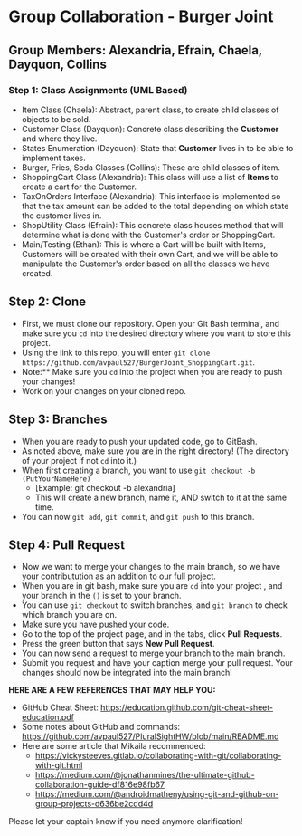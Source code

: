 # Group Collaboration - Burger Joint
## Group Members: Alexandria, Efrain, Chaela, Dayquon, Collins

### Step 1: Class Assignments (UML Based)
- Item Class (Chaela): Abstract, parent class, to create child classes of objects to be sold.
- Customer Class (Dayquon): Concrete class describing the **Customer** and where they live.
- States Enumeration (Dayquon): State that **Customer** lives in to be able to implement taxes.
- Burger, Fries, Soda Classes (Collins): These are child classes of item.
- ShoppingCart Class (Alexandria): This class will use a list of **Items** to create a cart for the Customer.
- TaxOnOrders Interface (Alexandria): This interface is implemented so that the tax amount can be added to the total depending on which state the customer lives in.
- ShopUtility Class (Efrain): This concrete class houses method that will determine what is done with the Customer's order or ShoppingCart.
- Main/Testing (Ethan): This is where a Cart will be built with Items, Customers will be created with their own Cart, and we will be able to manipulate the Customer's order based on all the classes we have created.

## Step 2: Clone
- First, we must clone our repository.  Open your Git Bash terminal, and make sure you `cd` into the desired directory where you want to store this project.
- Using the link to this repo, you will enter `git clone https://github.com/avpaul527/BurgerJoint_ShoppingCart.git`.
- Note:** Make sure you `cd` into the project when you are ready to push your changes!
- Work on your changes on your cloned repo.

## Step 3: Branches
- When you are ready to push your updated code, go to GitBash.
- As noted above, make sure you are in the right directory! (The directory of your project if not `cd` into it.)
- When first creating a branch, you want to use `git checkout -b (PutYourNameHere)`
  -  [Example: git checkout -b alexandria]
  -  This will create a new branch, name it, AND switch to it at the same time.
-  You can now `git add`, `git commit`, and `git push` to this branch.

## Step 4: Pull Request
- Now we want to merge your changes to the main branch, so we have your contributution as an addition to our full project.
- When you are in git bash, make sure you are `cd` into your project , and your branch in the `()` is set to your branch.
- You can use `git checkout` to switch branches, and `git branch` to check which branch you are on.
- Make sure you have pushed your code.
- Go to the top of the project page, and in the tabs, click **Pull Requests**.
- Press the green button that says **New Pull Request**.
- You can now send a request to merge your branch to the main branch.
- Submit you request and have your caption merge your pull request.  Your changes should now be integrated into the main branch!


**HERE ARE A FEW REFERENCES THAT MAY HELP YOU:**
- GitHub Cheat Sheet: https://education.github.com/git-cheat-sheet-education.pdf
- Some notes about GitHub and commands: https://github.com/avpaul527/PluralSightHW/blob/main/README.md
- Here are some article that Mikaila recommended:
  - https://vickysteeves.gitlab.io/collaborating-with-git/collaborating-with-git.html
  - https://medium.com/@jonathanmines/the-ultimate-github-collaboration-guide-df816e98fb67
  - https://medium.com/@androidmatheny/using-git-and-github-on-group-projects-d636be2cdd4d
 
Please let your captain know if you need anymore clarification!
